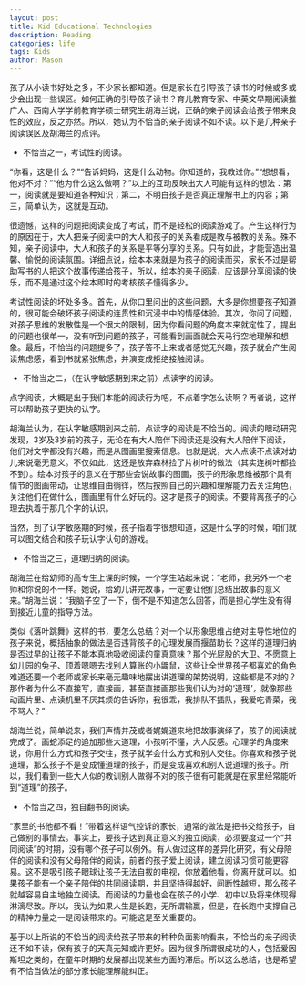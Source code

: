 ```yaml
---
layout: post
title: Kid Educational Technologies
description: Reading
categories: life
tags: Kids
author: Mason
---
```


孩子从小读书好处之多，不少家长都知道。但是家长在引导孩子读书的时候或多或少会出现一些误区。如何正确的引导孩子读书？育儿教育专家、中英文早期阅读推广人、西南大学学前教育学硕士研究生胡海兰说，正确的亲子阅读会给孩子带来良性的效应，反之亦然。所以，她认为不恰当的亲子阅读不如不读。以下是几种亲子阅读误区及胡海兰的点评。

* 不恰当之一，考试性的阅读。

“你看，这是什么？”“告诉妈妈，这是什么动物。你知道的，我教过你。”“想想看，他对不对？”“他为什么这么做啊？”以上的互动反映出大人可能有这样的想法：第一，阅读就是要知道各种知识；第二，不明白孩子是否真正理解书上的内容；第三，简单认为，这就是互动。

很遗憾，这样的问题把阅读变成了考试，而不是轻松的阅读游戏了。产生这样行为的原因在于，大人把亲子阅读中的大人和孩子的关系看成是教与被教的关系。殊不知，亲子阅读中，大人和孩子的关系是平等分享的关系。只有如此，才能营造出温馨、愉悦的阅读氛围。详细点说，绘本本来就是为孩子的阅读而买，家长不过是帮助写书的人把这个故事传递给孩子，所以，绘本的亲子阅读，应该是分享阅读的快乐，而不是通过这个绘本即时的考核孩子懂得多少。

考试性阅读的坏处多多。首先，从你口里问出的这些问题，大多是你想要孩子知道的，很可能会破坏孩子阅读的连贯性和沉浸书中的情感体验。其次，你问了问题，对孩子思维的发散性是一个很大的限制，因为你看问题的角度本来就定性了，提出的问题也很单一，没有听到问题的孩子，可能看到画面就会天马行空地理解和想象。最后，不恰当的问题提多了，孩子答不上来或者感觉无兴趣，孩子就会产生阅读焦虑感，看到书就紧张焦虑，并演变成拒绝接触阅读。

* 不恰当之二，（在认字敏感期到来之前）点读字的阅读。

点字阅读，大概是出于我们本能的阅读行为吧，不点着字怎么读啊？再者说，这样可以帮助孩子更快的认字。

胡海兰认为，在认字敏感期到来之前，点读字的阅读是不恰当的。阅读的眼动研究发现，3岁及3岁前的孩子，无论在有大人陪伴下阅读还是没有大人陪伴下阅读，他们对文字都没有兴趣，而是从图画里搜索信息。也就是说，大人点读不点读对幼儿来说毫无意义。不仅如此，这还是放弃森林捡了片树叶的做法（其实连树叶都捡不到）。绘本对孩子的意义在于那些会说故事的图画，孩子的形象思维被那个具有情节的图画带动，让思维自由徜徉，然后按照自己的兴趣和理解能力去关注角色，关注他们在做什么，图画里有什么好玩的。这才是孩子的阅读。不要背离孩子的心理去执着于那几个字的认识。

当然，到了认字敏感期的时候，孩子指着字很想知道，这是什么字的时候，咱们就可以图文结合和孩子玩认字认句的游戏。

* 不恰当之三，道理归纳的阅读。

胡海兰在给幼师的高专生上课的时候，一个学生站起来说：“老师，我另外一个老师和你说的不一样。她说，给幼儿讲完故事，一定要让他们总结出故事的意义来。”胡海兰说：“我脑子空了一下，倒不是不知道怎么回答，而是担心学生没有得到接近儿童的指导方法。

类似《落叶跳舞》这样的书，要怎么总结？对一个以形象思维占绝对主导性地位的孩子来说，概括抽象的做法是否违背孩子的心理发展而揠苗助长？这样的道理归纳是否过早的让孩子不能本真地吸收阅读的童真意味？那个光屁股的大卫、不愿意上幼儿园的兔子、顶着嗯嗯去找别人算账的小鼹鼠，这些让全世界孩子都喜欢的角色难道还要一个老师或家长来毫无趣味地摆出讲道理的架势说明，这些都是不对的？那作者为什么不直接写，直接画，甚至直接画那些我们认为对的‘道理’，就像那些动画片里、点读机里不厌其烦的告诉你，我很乖，我排队不插队，我爱吃青菜，我不骂人？”

胡海兰说，简单说来，我们声情并茂或者娓娓道来地把故事演绎了，孩子的阅读就完成了。画蛇添足的追加那些大道理，小孩听不懂，大人反感。心理学的角度来说，你用什么方式和孩子交往，孩子就学会什么方式和别人交往。你喜欢和孩子说道理，那么孩子不是变成懂道理的孩子，而是变成喜欢和别人说道理的孩子。所以，我们看到一些大人似的教训别人做得不对的孩子很有可能就是在家里经常能听到“道理”的孩子。

* 不恰当之四，独自翻书的阅读。

“家里的书他都不看！”带着这样语气控诉的家长，通常的做法是把书交给孩子，自己做别的事情去。事实上，要孩子达到真正意义的独立阅读，必须要度过一个“共同阅读”的时期，没有哪个孩子可以例外。有人做过这样的差异化研究，有父母陪伴的阅读和没有父母陪伴的阅读，前者的孩子爱上阅读，建立阅读习惯可能更容易。这不是吸引孩子眼球让孩子无法自拔的电视，你放着他看，你离开就可以。如果孩子能有一个亲子陪伴的共同阅读期，并且坚持得越好，间断性越短，那么孩子就越容易自主地独立阅读。而阅读的力量也会在孩子的小学、初中以及将来体现得淋漓尽致。所以，我认为如果人生是长跑，无所谓输赢，但是，在长跑中支撑自己的精神力量之一是阅读带来的。可能这是至关重要的。

基于以上所说的不恰当的阅读给孩子带来的种种负面影响看来，不恰当的亲子阅读还不如不读，保有孩子的天真无知或许更好。因为很多所谓很成功的人，包括爱因斯坦之类的，在童年时期的发展都出现某些方面的滞后。所以这么总结，也是希望有不恰当做法的部分家长能理解能纠正。

